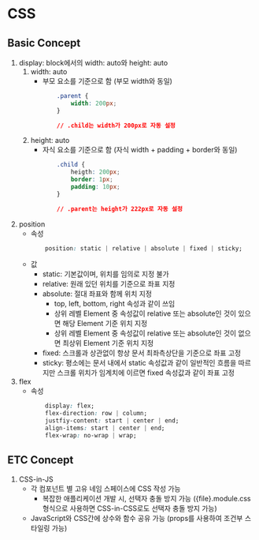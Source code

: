 # CSS
## Basic Concept
1. display: block에서의 width: auto와 height: auto
    1. width: auto
        - 부모 요소를 기준으로 함 (부모 width와 동일)
            ```css
                .parent {
                    width: 200px;
                }
                
                // .child는 width가 200px로 자동 설정
            ```
    1. height: auto
        - 자식 요소를 기준으로 함 (자식 width + padding + border와 동일)
            ```css
                .child {
                    heigth: 200px;
                    border: 1px;
                    padding: 10px;
                }
                
                // .parent는 height가 222px로 자동 설정
            ```
1. position
    - 속성
        ```css
            position: static | relative | absolute | fixed | sticky;
        ```
    - 값
        - static: 기본값이며, 위치를 임의로 지정 불가
        - relative: 원래 있던 위치를 기준으로 좌표 지정
        - absolute: 절대 좌표와 함께 위치 지정
            - top, left, bottom, right 속성과 같이 쓰임
            - 상위 레벨 Element 중 속성값이 relative 또는 absolute인 것이 있으면 해당 Element 기준 위치 지정
            - 상위 레벨 Element 중 속성값이 relative 또는 absolute인 것이 없으면 최상위 Element 기준 위치 지정 
        - fixed: 스크롤과 상관없이 항상 문서 최좌측상단을 기준으로 좌표 고정
        - sticky: 평소에는 문서 내에서 static 속성값과 같이 일반적인 흐름을 따르지만 스크롤 위치가 임계치에 이르면 fixed 속성값과 같이 좌표 고정
1. flex
    - 속성
        ```css
            display: flex;
            flex-direction: row | column;
            justfiy-content: start | center | end;
            align-items: start | center | end;
            flex-wrap: no-wrap | wrap;
        ```

## ETC Concept
1. CSS-in-JS
    - 각 컴포넌트 별 고유 네임 스페이스에 CSS 작성 가능
        - 복잡한 애플리케이션 개발 시, 선택자 충돌 방지 가능 ({file}.module.css 형식으로 사용하면 CSS-in-CSS로도 선택자 충돌 방지 가능)
    - JavaScript와 CSS간에 상수와 함수 공유 가능 (props를 사용하여 조건부 스타일링 가능)
